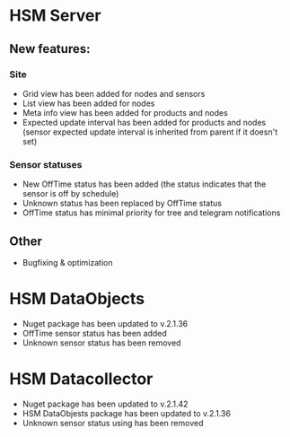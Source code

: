 # HSM Server

## New features:

### Site

* Grid view has been added for nodes and sensors
* List view has been added for nodes
* Meta info view has been added for products and nodes
* Expected update interval has been added for products and nodes (sensor expected update interval is inherited from parent if it doesn't set)

### Sensor statuses

* New OffTime status has been added (the status indicates that the sensor is off by schedule)
* Unknown status has been replaced by OffTime status
* OffTime status has minimal priority for tree and telegram notifications

## Other

* Bugfixing & optimization

# HSM DataObjects

* Nuget package has been updated to v.2.1.36
* OffTime sensor status has been added
* Unknown sensor status has been removed

# HSM Datacollector

* Nuget package has been updated to v.2.1.42
* HSM DataObjests package has been updated to v.2.1.36
* Unknown sensor status using has been removed